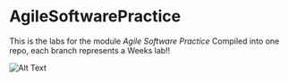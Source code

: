 # AgileSoftwarePractice

This is the labs for the module *Agile Software Practice* Compiled into one repo, each branch represents a Weeks lab!!

![Alt Text](https://media4.giphy.com/media/gw3IWyGkC0rsazTi/giphy.gif?cid=ecf05e471e0ek38bajxhtknp3jehbg7w8t80ejgrkr97su4x&rid=giphy.gif&ct=g)

